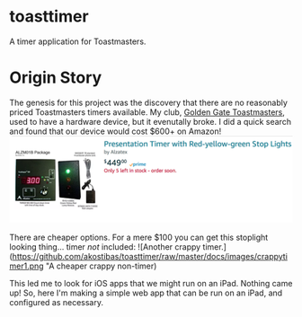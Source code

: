 # toasttimer
A timer application for Toastmasters.

# Origin Story
The genesis for this project was the discovery that there are no reasonably priced Toastmasters timers available. My club, [Golden Gate Toastmasters](https://www.goldengatetoastmasters.com), used to have a hardware device, but it evenutally broke. I did a quick search and found that our device would cost $600+ on Amazon!
![An expensive, crappy timer.](https://github.com/akostibas/toasttimer/raw/master/docs/images/crappytimer2.png "An expensive crappy timer")

There are cheaper options. For a mere $100 you can get this stoplight looking thing... timer _not_ included:
![Another crappy timer.](https://github.com/akostibas/toasttimer/raw/master/docs/images/crappytimer1.png "A cheaper crappy non-timer)

This led me to look for iOS apps that we might run on an iPad. Nothing came up! So, here I'm making a simple web app that can be run on an iPad, and configured as necessary.
